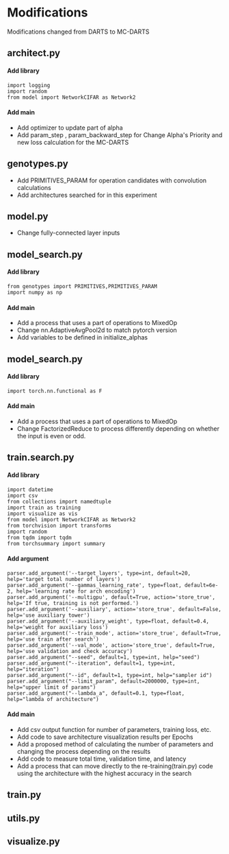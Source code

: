 # Modifications
Modifications changed from DARTS to MC-DARTS


## architect.py

#### Add library
```
import logging
import random
from model import NetworkCIFAR as Network2
```

#### Add main
- Add optimizer to update part of alpha
- Add param_step , param_backward_step for Change Alpha's Priority and new loss calculation for the MC-DARTS


## genotypes.py 
- Add PRIMITIVES_PARAM for operation candidates with convolution calculations
- Add architectures searched for in this experiment

## model.py
- Change fully-connected layer inputs

## model_search.py

#### Add library
```
from genotypes import PRIMITIVES,PRIMITIVES_PARAM
import numpy as np
```
#### Add main
- Add a process that uses a part of operations to MixedOp
- Change nn.AdaptiveAvgPool2d to match pytorch version
- Add variables to be defined in initialize_alphas

## model_search.py

#### Add library
```
import torch.nn.functional as F
```
#### Add main
- Add a process that uses a part of operations to MixedOp
- Change FactorizedReduce to process differently depending on whether the input is even or odd.

## train.search.py

#### Add library
```
import datetime
import csv
from collections import namedtuple
import train as training
import visualize as vis
from model import NetworkCIFAR as Network2
from torchvision import transforms
import random
from tqdm import tqdm
from torchsummary import summary
```
#### Add argument
```
parser.add_argument('--target_layers', type=int, default=20, help='target total number of layers')
parser.add_argument('--gammas_learning_rate', type=float, default=6e-2, help='learning rate for arch encoding')
parser.add_argument('--multigpu', default=True, action='store_true', help='If true, training is not performed.')
parser.add_argument('--auxiliary', action='store_true', default=False, help='use auxiliary tower')
parser.add_argument('--auxiliary_weight', type=float, default=0.4, help='weight for auxiliary loss')
parser.add_argument('--train_mode', action='store_true', default=True, help='use train after search')
parser.add_argument('--val_mode', action='store_true', default=True, help='use validation and check accuracy')
parser.add_argument("--seed", default=1, type=int, help="seed")
parser.add_argument("--iteration", default=1, type=int, help="iteration")
parser.add_argument("--id", default=1, type=int, help="sampler id")
parser.add_argument("--limit_param", default=2000000, type=int, help="upper limit of params")
parser.add_argument("--lambda_a", default=0.1, type=float, help="lambda of architecture")
```
#### Add main
- Add csv output function for number of parameters, training loss, etc.
- Add code to save architecture visualization results per Epochs
- Add a proposed method of calculating the number of parameters and changing the process depending on the results
- Add code to measure total time, validation time, and latency
- Add a process that can move directly to the re-training(train.py) code using the architecture with the highest accuracy in the search

## train.py

## utils.py

## visualize.py

